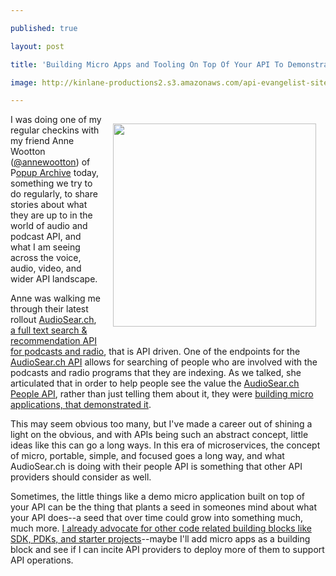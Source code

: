 ---
published: true
layout: post
title: 'Building Micro Apps and Tooling On Top Of Your API To Demonstrate The Value Your API Delivers'
image: http://kinlane-productions2.s3.amazonaws.com/api-evangelist-site/blog/audiosearch-people-index.png
---

<p><img style="padding: 15px;" src="https://kinlane-productions2.s3.amazonaws.com/api-evangelist-site/blog/audiosearch-people-index.png" alt="" width="325" align="right" />
<p>I was doing one of my regular checkins with my friend Anne Wootton (<a href="https://twitter.com/annewootton">@annewootton</a>) of P<a href="https://www.popuparchive.com/">opup Archive</a> today, something we try to do regularly, to share stories about what they are up to in the world of audio and podcast API, and what I am seeing across the voice, audio, video, and wider API landscape.&nbsp;
<p>Anne was walking me through their latest rollout&nbsp;<a href="https://www.audiosear.ch/">AudioSear.ch</a>, <a href="https://www.audiosear.ch/">a&nbsp;full text search &amp; recommendation API for podcasts and radio</a>, that is API driven. One of the endpoints for the <a href="https://www.audiosear.ch/developer">AudioSear.ch API</a> allows for searching of people who are involved with the podcasts and radio programs that they are indexing. As we talked, she articulated that in order to help people see the value the <a href="https://www.audiosear.ch/developer">AudioSear.ch People API</a>, rather than just telling them about it, they were <a href="https://www.audiosear.ch/people/a">building micro applications, that demonstrated it</a>.
<p>This may seem obvious too many, but I've made a career out of shining a light on the obvious, and with APIs being such an abstract concept, little ideas like this can go a long ways. In this era of microservices, the concept of micro, portable, simple, and focused goes a long way, and what AudioSear.ch is doing with their people API is something that other API providers should consider as well.
<p>Sometimes, the little things like a demo micro application built on top of your API can be the thing that plants a seed in someones mind about what your API does--a seed that over time could grow into something much, much more. <a href="http://management.apievangelist.com/building-blocks.html">I already advocate for other code related building blocks like SDK, PDKs, and starter projects</a>--maybe I'll add micro apps as a building block and see if I can incite API providers to deploy more of them to support API operations.

